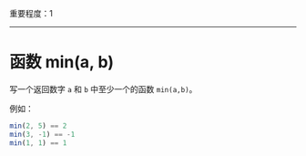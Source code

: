 重要程度：1

---

# 函数 min(a, b)

写一个返回数字 `a` 和 `b` 中至少一个的函数 `min(a,b)`。

例如：

```js
min(2, 5) == 2
min(3, -1) == -1
min(1, 1) == 1
```

